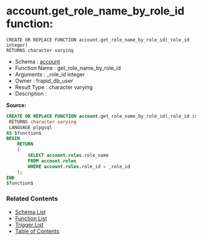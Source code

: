 # account.get_role_name_by_role_id function:

```plpgsql
CREATE OR REPLACE FUNCTION account.get_role_name_by_role_id(_role_id integer)
RETURNS character varying
```
* Schema : [account](../../schemas/account.md)
* Function Name : get_role_name_by_role_id
* Arguments : _role_id integer
* Owner : frapid_db_user
* Result Type : character varying
* Description : 


**Source:**
```sql
CREATE OR REPLACE FUNCTION account.get_role_name_by_role_id(_role_id integer)
 RETURNS character varying
 LANGUAGE plpgsql
AS $function$
BEGIN
    RETURN
    (
        SELECT account.roles.role_name
        FROM account.roles
        WHERE account.roles.role_id = _role_id
    );
END
$function$

```

### Related Contents
* [Schema List](../../schemas.md)
* [Function List](../../functions.md)
* [Trigger List](../../triggers.md)
* [Table of Contents](../../README.md)

